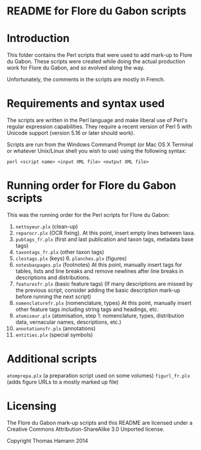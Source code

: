 ﻿README for Flore du Gabon scripts
=================================

Introduction
===============

This folder contains the Perl scripts that were used to add 
mark-up to Flore du Gabon. These scripts were created while doing the actual 
production work for Flore du Gabon, and so evolved along the way.

Unfortunately, the comments in the scripts are mostly in French.

Requirements and syntax used
================================

The scripts are written in the Perl language and make liberal use of Perl's 
regular expression capabilities. They require a recent version of Perl 5 with 
Unicode support (version 5.16 or later should work).

Scripts are run from the Windows Command Prompt (or Mac OS X Terminal or 
whatever Unix/Linux shell you wish to use) using the following syntax:

 `perl <script name> <input XML file> <output XML file>`

Running order for Flore du Gabon scripts
============================================

This was the running order for the Perl scripts for Flore du Gabon:

1. `nettoyeur.plx` (clean-up)
2. `reparocr.plx` (OCR fixing). At this point, insert empty lines between taxa.
3. `pubtags_fr.plx` (first and last publication and taxon tags, metadata base tags)
4. `taxontags_fr.plx` (other taxon tags)
5. `clestags.plx` (keys)
6. `planches.plx` (figures)
7. `notesbaspages.plx` (footnotes)
    At this point, manually insert tags for tables, lists and line breaks and remove
    newlines after line breaks in descriptions and distributions.
8. `featuresfr.plx` (basic feature tags) 
    (If many descriptions are missed by the previous script, consider adding the basic
    description mark-up before running the next script)
9. `nomenclaturefr.plx` (nomenclature, types)
    At this point, manually insert other feature tags including string tags and headings,
    etc.
10. `atomiseur.plx` (atomisation, step 1: nomenclature, types, distribution data, 
    vernacular names, descriptions, etc.)
11. `annotationsfr.plx` (annotations)
12. `entities.plx` (special symbols)

Additional scripts
======================

`atomprepa.plx` (a preparation script used on some volumes)
`figurl_fr.plx` (adds figure URLs to a mostly marked up file)

Licensing
============

The Flore du Gabon mark-up scripts and this README are licensed under a 
Creative Commons Attribution-ShareAlike 3.0 Unported license.


Copyright Thomas Hamann 2014


